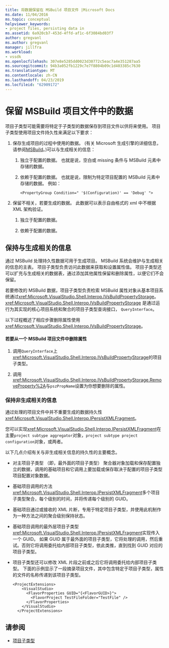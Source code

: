 ```yaml
---
title: 将数据保留在 MSBuild 项目文件 |Microsoft Docs
ms.date: 11/04/2016
ms.topic: conceptual
helpviewer_keywords:
- project files, persisting data in
ms.assetid: 6a920cb7-453d-4ffd-af1c-6f3084bd03f7
author: gregvanl
ms.author: gregvanl
manager: jillfra
ms.workload:
- vssdk
ms.openlocfilehash: 307e8e5285dd0023d30772c5eac7a4e351287aa5
ms.sourcegitcommit: 94b3a052fb1229c7e7f8804b09c1d403385c7630
ms.translationtype: MT
ms.contentlocale: zh-CN
ms.lasthandoff: 04/23/2019
ms.locfileid: "62909172"
---
```

# <a name="persisting-data-in-the-msbuild-project-file"></a>保留 MSBuild 项目文件中的数据
项目子类型可能需要将特定于子类型的数据保存到项目文件以供将来使用。 项目子类型使用项目文件持久性来满足以下要求：

1. 保存生成项目的过程中使用的数据。 (有关 Microsoft 生成引擎的详细信息，请参阅[MSBuild](../../msbuild/msbuild.md)。)可以与生成相关的信息：

    1. 独立于配置的数据。 也就是说，空白或 missing 条件与 MSBuild 元素中存储的数据。

    2. 依赖于配置的数据。 也就是说，限制为特定项目配置的 MSBuild 元素中存储的数据。 例如：

        ```
        <PropertyGroup Condition=" '$(Configuration)' == 'Debug' ">
        ```

2. 保留不相关，若要生成的数据。 此数据可以表示自由格式的 xml 中不根据 XML 架构验证。

    1. 独立于配置的数据。

    2. 依赖于配置的数据。

## <a name="persisting-build-related-information"></a>保持与生成相关的信息
 通过 MSBuild 处理持久性数据可用于生成项目。 MSBuild 系统会维护与生成相关的信息的主表。 项目子类型负责访问此数据来获取和设置属性值。 项目子类型还可以扩充与生成相关的数据表，通过添加其他属性保留和删除属性，以便它们不会保留。

 若要修改的 MSBuild 数据，项目子类型负责检索 MSBuild 属性对象从基本项目系统通过<xref:Microsoft.VisualStudio.Shell.Interop.IVsBuildPropertyStorage>。 <xref:Microsoft.VisualStudio.Shell.Interop.IVsBuildPropertyStorage> 是通过运行为其实现的核心项目系统和聚合的项目子类型查询接口， `QueryInterface`。

 以下过程概述了相应步骤删除属性使用<xref:Microsoft.VisualStudio.Shell.Interop.IVsBuildPropertyStorage>。

#### <a name="to-remove-a-property-from-an-msbuild-project-file"></a>若要从一个 MSBuild 项目文件中删除属性

1. 调用`QueryInterface`上<xref:Microsoft.VisualStudio.Shell.Interop.IVsBuildPropertyStorage>的项目子类型。

2. 调用<xref:Microsoft.VisualStudio.Shell.Interop.IVsBuildPropertyStorage.RemoveProperty%2A>与`pszPropName`设置为你想要删除的属性。

### <a name="persisting-non-build-related-information"></a>保持非生成相关的信息
 通过处理的项目文件中并不重要生成的数据持久性<xref:Microsoft.VisualStudio.Shell.Interop.IPersistXMLFragment>。

 您可以实现<xref:Microsoft.VisualStudio.Shell.Interop.IPersistXMLFragment>在主要`project subtype aggregator`对象，`project subtype project configuration`对象，或两者。

 以下几点介绍有关与非生成相关信息的持久性的主要概念。

- 对主项目子类型 （即，最外面的项目子类型） 聚合器对象加载和保存配置独立的数据，调用的基础项目和它调用上要加载或保存取决于配置的项目子类型项目配置对象数据。

- 基础项目调用的方法<xref:Microsoft.VisualStudio.Shell.Interop.IPersistXMLFragment>多个项目子类型聚合，每个级别的时间，并将传递每个级别的 GUID。

- 基础项目通过或接收的 XML 片断，专用于特定项目子类型，并使用此机制作为一种方法之间的聚合级别保持状态。

- 基础项目调用的最外层项目子类型<xref:Microsoft.VisualStudio.Shell.Interop.IPersistXMLFragment>实现传入一个 GUID。 如果 GUID 属于最外面的项目子类型，它将处理的调用，然后重试。否则它将调用委托给内部项目子类型，依此类推，直到找到 GUID 对应的项目子类型。

- 项目子类型还可以修改 XML 片段之前或之后它将调用委托给内部项目子类型。 下面的示例显示了一段摘录项目文件，其中包含特定于项目子类型，属性的文件的名称传递到该项目子类型。

    ```
    <ProjectExtensions>
        <VisualStudio>
          <FlavorProperties GUID="{<FlavorGUID>}">
            <FlavorProject TestFileFolder="TestFile" />
          </FlavorProperties>
        </VisualStudio>
      </ProjectExtensions>
    ```

## <a name="see-also"></a>请参阅
- [项目子类型](../../extensibility/internals/project-subtypes.md)